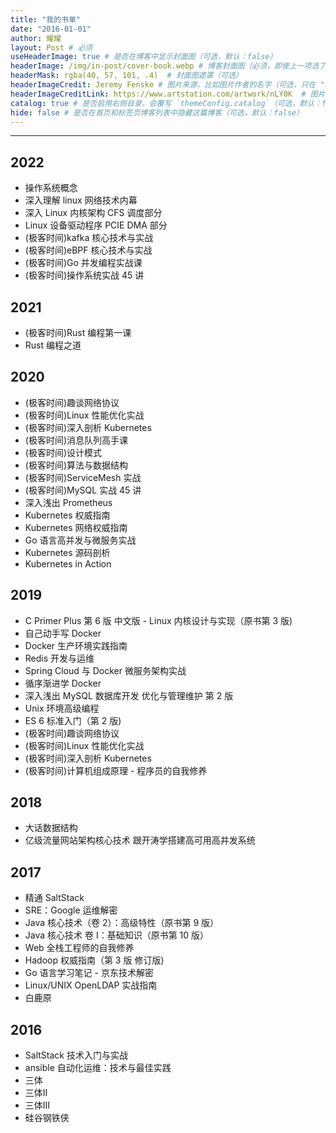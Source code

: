 ```yaml
---
title: "我的书单"
date: "2016-01-01"
author: 耀耀
layout: Post # 必须
useHeaderImage: true # 是否在博客中显示封面图（可选，默认：false）
headerImage: /img/in-post/cover-book.webp # 博客封面图（必须，即使上一项选了 false，因为图片也需要在首页显示）
headerMask: rgba(40, 57, 101, .4)  # 封面图遮罩（可选）
headerImageCredit: Jeremy Fenske # 图片来源，比如图片作者的名字（可选，只在 "useHeaderImage: true" 时有效）
headerImageCreditLink: https://www.artstation.com/artwork/nLY0K  # 图片来源的链接（可选，只在 "useHeaderImage: true" 时有效）
catalog: true # 是否启用右侧目录，会覆写 `themeConfig.catalog`（可选，默认：false）
hide: false # 是否在首页和标签页博客列表中隐藏这篇博客（可选，默认：false）
---
```


---

## 2022

- 操作系统概念
- 深入理解 linux 网络技术内幕
- 深入 Linux 内核架构 CFS 调度部分
- Linux 设备驱动程序 PCIE DMA 部分
- (极客时间)kafka 核心技术与实战
- (极客时间)eBPF 核心技术与实战
- (极客时间)Go 并发编程实战课
- (极客时间)操作系统实战 45 讲

## 2021

- (极客时间)Rust 编程第一课
- Rust 编程之道

## 2020

- (极客时间)趣谈网络协议
- (极客时间)Linux 性能优化实战
- (极客时间)深入剖析 Kubernetes
- (极客时间)消息队列高手课
- (极客时间)设计模式
- (极客时间)算法与数据结构
- (极客时间)ServiceMesh 实战
- (极客时间)MySQL 实战 45 讲
- 深入浅出 Prometheus
- Kubernetes 权威指南
- Kubernetes 网络权威指南
- Go 语言高并发与微服务实战
- Kubernetes 源码剖析
- Kubernetes in Action

## 2019

- C Primer Plus 第 6 版 中文版 - Linux 内核设计与实现（原书第 3 版)
- 自己动手写 Docker
- Docker 生产环境实践指南
- Redis 开发与运维
- Spring Cloud 与 Docker 微服务架构实战
- 循序渐进学 Docker
- 深入浅出 MySQL 数据库开发 优化与管理维护 第 2 版
- Unix 环境高级编程
- ES 6 标准入门（第 2 版)
- (极客时间)趣谈网络协议
- (极客时间)Linux 性能优化实战
- (极客时间)深入剖析 Kubernetes
- (极客时间)计算机组成原理 - 程序员的自我修养

## 2018

- 大话数据结构
- 亿级流量网站架构核心技术 跟开涛学搭建高可用高并发系统

## 2017

- 精通 SaltStack
- SRE：Google 运维解密
- Java 核心技术（卷 2）：高级特性（原书第 9 版）
- Java 核心技术 卷 I：基础知识（原书第 10 版）
- Web 全栈工程师的自我修养
- Hadoop 权威指南（第 3 版 修订版)
- Go 语言学习笔记 - 京东技术解密
- Linux/UNIX OpenLDAP 实战指南
- 白鹿原

## 2016

- SaltStack 技术入门与实战
- ansible 自动化运维：技术与最佳实践
- 三体
- 三体Ⅱ
- 三体Ⅲ
- 硅谷钢铁侠

